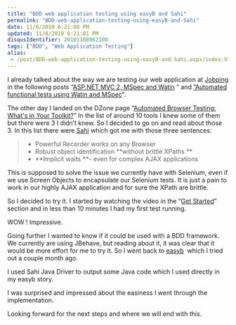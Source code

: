 ```yaml
---
title: "BDD web application testing using easyB and Sahi"
permalink: "BDD-web-application-testing-using-easyB-and-Sahi"
date: 11/8/2010 6:21:00 PM
updated: 11/8/2010 6:21:01 PM
disqusIdentifier: 20101108062100
tags: ["BDD", "Web Application Testing"]
alias:
 - /post/BDD-web-application-testing-using-easyB-and-Sahi.aspx/index.html
---
```

I already talked about the way we are testing our web application at [Jobping](http://www.jobping.com/) in the following posts “[ASP.NET MVC 2, MSpec and Watin](http://www.laurentkempe.com/post/ASPNET-MVC-2-MSpec-and-Watin.aspx) ” and [”Automated functional tests using Watin and MSpec](http://www.laurentkempe.com/post/Automated-functional-tests-using-Watin-and-MSpec.aspx)”.

The other day I landed on the DZone page “[Automated Browser Testing: What's in Your Toolkit?](http://agile.dzone.com/polls/automated-browser-testing)” In the list of around 10 tools I knew some of them but there were 3 I didn’t knew. So I decided to go on and read about those 3. In this list there were [Sahi](http://sahi.co.in/) which got me with those three sentences:
<!-- more -->

> *   Powerful Recorder works on any Browser
> *   Robust object identification **without brittle XPaths **
> *   **Implicit waits **- even for complex AJAX applications

This is supposed to solve the issue we currently have with Selenium, even if we use Screen Objects to encapsulate our Selenium tests. It is just a pain to work in our highly AJAX application and for sure the XPath are brittle.  

So I decided to try it. I started by watching the video in the “[Get Started](http://sahi.co.in/static/sahi_tutorial.html)” section and in less than 10 minutes I had my first test running.

WOW ! Impressive.

Going further I wanted to know if it could be used with a BDD framework. We currently are using JBehave, but reading about it, it was clear that it would be more effort for me to try it. So I went back to [easyb](http://easyb.org/)  which I tried out a couple month ago.

I used Sahi Java Driver to output some Java code which I used directly in my easyb story.

I was surprised and impressed about the easiness I went through the implementation.

Looking forward for the next steps and where we will end with this.
